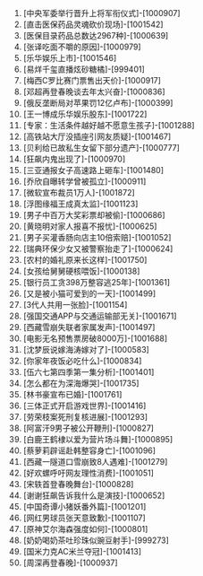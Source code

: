 
1. [中央军委举行晋升上将军衔仪式]-[1000907]
1. [直击医保药品灵魂砍价现场]-[1001542]
1. [医保目录药品总数达2967种]-[1000639]
1. [张译吃面不嚼的原因]-[1000979]
1. [乐华娱乐上市]-[1001546]
1. [易烊千玺直播炫砂糖橘]-[999401]
1. [梅西C罗比赛门票售出天价]-[1000917]
1. [邓超再登春晚谈去年太兴奋]-[1000836]
1. [俄反垄断局对苹果罚12亿卢布]-[1000399]
1. [王一博成乐华娱乐股东]-[1001722]
1. [专家：生活条件越好越不愿意生孩子]-[1001288]
1. [高铁站大厅没插座引网友质疑]-[1001467]
1. [贝利给已故私生女留下部分遗产]-[1000777]
1. [狂飙内鬼出现了]-[1000970]
1. [三亚通报女子高速路上砸车]-[1001480]
1. [乔欣自曝转学曾被孤立]-[1000911]
1. [微软宣布裁员1万人]-[1001872]
1. [浮图缘福王成真太监]-[1001123]
1. [男子中百万大奖彩票却被偷]-[1000686]
1. [黄晓明对家人报喜不报忧]-[1000625]
1. [男子买灌香肠向店主10倍索赔]-[1001052]
1. [瑞典环保少女又被警察抬走了]-[1000624]
1. [农村的婚礼原来长这样]-[1001750]
1. [女孩给舅舅硬核喂饭]-[1000138]
1. [银行员工贪398万整容逃25年]-[1001361]
1. [又是被小猫可爱到的一天]-[1001499]
1. [3代人共用一张脸]-[1001154]
1. [强国交通APP与交通运输部无关]-[1001671]
1. [西藏雪崩失联者家属发声]-[1001497]
1. [电影无名预售票房破8000万]-[1001688]
1. [沈梦辰说嫁海涛嫁对了]-[1000583]
1. [你家年夜饭必吃什么]-[1000834]
1. [伍六七第四季第一集分析]-[1001401]
1. [怎么都在为深海爆哭]-[1001735]
1. [林书豪宣布已婚]-[1001761]
1. [三体正式开启游戏世界]-[1001416]
1. [劳荣枝案死刑复核进展]-[1001293]
1. [阿富汗9男子被公开鞭刑]-[1000827]
1. [白鹿王鹤棣以爱为营片场斗舞]-[1000895]
1. [蔡萝莉辟谣赴韩整容身亡]-[1001096]
1. [西藏一隧道口雪崩致8人遇难]-[1001279]
1. [好欢螺呼吁网友理性消费]-[1001051]
1. [宋轶首登春晚舞台]-[1000828]
1. [谢谢狂飙告诉我什么是演技]-[1000652]
1. [中国奇谭小猪妖番外篇]-[1001201]
1. [网红男球员张天意致歉]-[1001107]
1. [原神艾尔海森强度如何]-[1000801]
1. [奶奶喝奶茶吐珍珠似豌豆射手]-[999273]
1. [国米力克AC米兰夺冠]-[1001413]
1. [周深再登春晚]-[1000937]